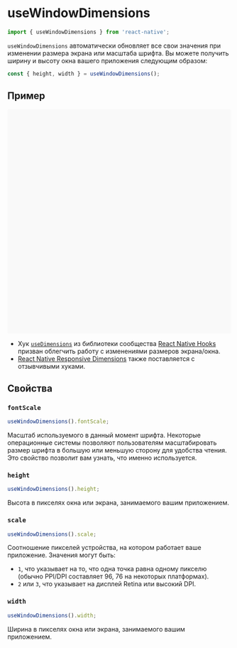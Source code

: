 # useWindowDimensions

```ts
import { useWindowDimensions } from 'react-native';
```

`useWindowDimensions` автоматически обновляет все свои значения при изменении размера экрана или масштаба шрифта. Вы можете получить ширину и высоту окна вашего приложения следующим образом:

```ts
const { height, width } = useWindowDimensions();
```

## Пример

<div data-snack-id="@bndby/usewindowdimensions-api" data-snack-platform="web" data-snack-preview="true" data-snack-theme="light" style="overflow:hidden;background:#F9F9F9;border:1px solid var(--color-border);border-radius:4px;height:505px;width:100%"></div>

-   Хук [`useDimensions`](https://github.com/react-native-community/hooks#usedimensions) из библиотеки сообщества [React Native Hooks](https://github.com/react-native-community/hooks) призван облегчить работу с изменениями размеров экрана/окна.
-   [React Native Responsive Dimensions](https://github.com/react-native-toolkit/react-native-responsive-dimensions) также поставляется с отзывчивыми хуками.

## Свойства

### `fontScale`

```ts
useWindowDimensions().fontScale;
```

Масштаб используемого в данный момент шрифта. Некоторые операционные системы позволяют пользователям масштабировать размер шрифта в большую или меньшую сторону для удобства чтения. Это свойство позволит вам узнать, что именно используется.

### `height`

```ts
useWindowDimensions().height;
```

Высота в пикселях окна или экрана, занимаемого вашим приложением.

### `scale`

```ts
useWindowDimensions().scale;
```

Соотношение пикселей устройства, на котором работает ваше приложение. Значения могут быть:

-   `1`, что указывает на то, что одна точка равна одному пикселю (обычно PPI/DPI составляет 96, 76 на некоторых платформах).
-   `2` или `3`, что указывает на дисплей Retina или высокий DPI.

### `width`

```ts
useWindowDimensions().width;
```

Ширина в пикселях окна или экрана, занимаемого вашим приложением.
